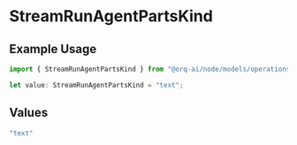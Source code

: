 # StreamRunAgentPartsKind

## Example Usage

```typescript
import { StreamRunAgentPartsKind } from "@orq-ai/node/models/operations";

let value: StreamRunAgentPartsKind = "text";
```

## Values

```typescript
"text"
```